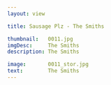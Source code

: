 ```yaml
---
layout: view

title: Sausage Plz - The Smiths

thumbnail:   0011.jpg
imgDesc:     The Smiths
description: The Smiths

image:       0011_stor.jpg
text:        The Smiths
---
```

